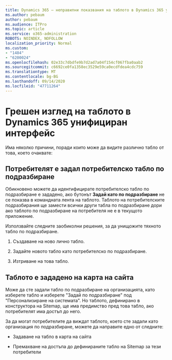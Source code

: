 ```yaml
---
title: Dynamics 365 – неправилни показвания на таблото в Dynamics 365 унифициран интерфейс
ms.author: pebaum
author: pebaum
ms.audience: ITPro
ms.topic: article
ms.service: o365-administration
ROBOTS: NOINDEX, NOFOLLOW
localization_priority: Normal
ms.custom:
- "1484"
- "6200024"
ms.openlocfilehash: 02e33c7dbdfe9b7d2ad7a04f154cf067fba0aab2
ms.sourcegitcommit: c6692ce0fa1358ec3529e59ca0ecdfdea4cdc759
ms.translationtype: MT
ms.contentlocale: bg-BG
ms.lasthandoff: 09/14/2020
ms.locfileid: "47711264"
---
```

# <a name="wrong-dashboard-shows-in-dynamics-365-unified-interface"></a>Грешен изглед на таблото в Dynamics 365 унифициран интерфейс

Има няколко причини, поради които може да видите различно табло от това, което очаквате:

## <a name="the-user-has-set-a-user-default-dashboard"></a>Потребителят е задал потребителско табло по подразбиране 

Обикновено можете да идентифицирате потребителско табло по подразбиране е зададено, ако бутонът **Задай като по подразбиране** не се показва в командната лента на таблото. Таблото на потребителските подразбирания ще замести всички други табла по подразбиране дори ако таблото по подразбиране на потребителя не е в текущото приложение.

Използвайте следните заобиколни решения, за да унищожите тяхното табло по подразбиране.

1. Създаване на ново лично табло.

2. Задайте новото табло като потребителско по подразбиране.

3. Изтриване на това табло.

## <a name="the-dashboard-is-set-in-the-sitemap"></a>Таблото е зададено на карта на сайта

Може да сте задали табло по подразбиране на организацията, като изберете табло и изберете "Задай по подразбиране" под "Персонализиране на системата". Но таблото, дефинирано в конструктора на Sitemap, ще има предимство пред това табло, ако потребителят има достъп до него.

За да могат потребителите да виждат таблото, което сте задали като организация по подразбиране, можете да направите едно от следните:

* Задаване на табло в карта на сайта

* Премахване на достъпа до дефинираните табло на Sitemap за тези потребители
